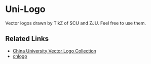 # Uni-Logo

Vector logos drawn by TikZ of SCU and ZJU. Feel free to use them.

## Related Links

- [China University Vector Logo Collection](https://www.figma.com/community/file/916515339708288305)
- [cnlogo](https://github.com/yuxtech/cnlogo)
